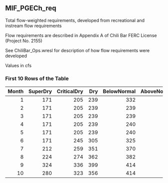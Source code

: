 ## MIF_PGECh_req
Total flow-weighted requirements, developed from recreational and instream flow requirements

Flow requirements are described in Appendix A of Chili Bar FERC License (Project No. 2155)

See ChiliBar_Ops.wresl for description of how flow requirements were developed

Values in cfs

### First 10 Rows of the Table
|   Month |   SuperDry |   CriticalDry |   Dry |   BelowNormal |   AboveNormal |   Wet |   EOMCritical |   EOMDry |   EOMBelowNormal |   EOMAboveNormal |   EOMWet |
|--------:|-----------:|--------------:|------:|--------------:|--------------:|------:|--------------:|---------:|-----------------:|-----------------:|---------:|
|       1 |        171 |           205 |   239 |           332 |           332 |   332 |             0 |        0 |                0 |                0 |        0 |
|       2 |        171 |           205 |   239 |           239 |           247 |   288 |             0 |        0 |                0 |                0 |        0 |
|       3 |        171 |           205 |   239 |           239 |           246 |   287 |             0 |        0 |                0 |                0 |        0 |
|       4 |        171 |           205 |   239 |           240 |           247 |   288 |          1188 |     1496 |             1557 |             1838 |     2281 |
|       5 |        171 |           205 |   239 |           240 |           247 |   288 |           983 |     1257 |             1317 |             1591 |     1993 |
|       6 |        171 |           245 |   305 |           325 |           372 |   469 |           778 |     1018 |             1077 |             1344 |     1705 |
|       7 |        212 |           259 |   351 |           370 |           458 |   553 |           533 |      713 |              752 |              972 |     1236 |
|       8 |        224 |           274 |   362 |           382 |           514 |   683 |           274 |      362 |              382 |              514 |      683 |
|       9 |        324 |           336 |   399 |           414 |           553 |   708 |             0 |        0 |                0 |                0 |        0 |
|      10 |        280 |           323 |   356 |           414 |           511 |   587 |             0 |        0 |                0 |                0 |        0 |